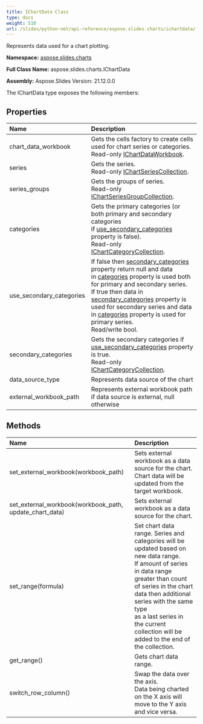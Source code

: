 ```yaml
---
title: IChartData Class
type: docs
weight: 510
url: /slides/python-net/api-reference/aspose.slides.charts/ichartdata/
---
```


Represents data used for a chart plotting.

**Namespace:** [aspose.slides.charts](/slides/python-net/api-reference/aspose.slides.charts/)

**Full Class Name:** aspose.slides.charts.IChartData

**Assembly:**  Aspose.Slides Version: 21.12.0.0

The IChartData type exposes the following members:
## **Properties**
|**Name**|**Description**|
| :- | :- |
|chart_data_workbook|Gets the cells factory to create cells used for chart series or categories.<br/>            Read-only [IChartDataWorkbook](/python-net/api-reference/aspose.slides.charts/ichartdataworkbook/).|
|series|Gets the series.<br/>            Read-only [IChartSeriesCollection](/python-net/api-reference/aspose.slides.charts/ichartseriescollection/).|
|series_groups|Gets the groups of series.<br/>            Read-only [IChartSeriesGroupCollection](/python-net/api-reference/aspose.slides.charts/ichartseriesgroupcollection/).|
|categories|Gets the primary categories (or both primary and secondary categories <br/>            if [use_secondary_categories](/python-net/api-reference/aspose.slides.charts/ichartdata/) property is false).<br/>            Read-only [IChartCategoryCollection](/python-net/api-reference/aspose.slides.charts/ichartcategorycollection/).|
|use_secondary_categories|If false then [secondary_categories](/python-net/api-reference/aspose.slides.charts/ichartdata/) property return null and data <br/>            in [categories](/python-net/api-reference/aspose.slides.charts/ichartdata/) property is used both for primary and secondary series.<br/>            If true then data in [secondary_categories](/python-net/api-reference/aspose.slides.charts/ichartdata/) property is used for secondary series and data <br/>            in [categories](/python-net/api-reference/aspose.slides.charts/ichartdata/) property is used for primary series.<br/>            Read/write bool.|
|secondary_categories|Gets the secondary categories if [use_secondary_categories](/python-net/api-reference/aspose.slides.charts/ichartdata/) property is true.<br/>            Read-only [IChartCategoryCollection](/python-net/api-reference/aspose.slides.charts/ichartcategorycollection/).|
|data_source_type|Represents data source of the chart|
|external_workbook_path|Represents external workbook path if data source is external, null otherwise|
## **Methods**
|**Name**|**Description**|
| :- | :- |
|set_external_workbook(workbook_path)|Sets external workbook as a data source for the chart. Chart data will be updated from the target workbook.|
|set_external_workbook(workbook_path, update_chart_data)|Sets external workbook as a data source for the chart.|
|set_range(formula)|Set chart data range. Series and categories will be updated based on new data range.<br/>            If amount of series in data range greater than count of series in the chart data then additional series with the same type<br/>            as a last series in the current collection will be added to the end of the collection.|
|get_range()|Gets chart data range.|
|switch_row_column()|Swap the data over the axis.<br/>            Data being charted on the X axis will move to the Y axis and vice versa.|
